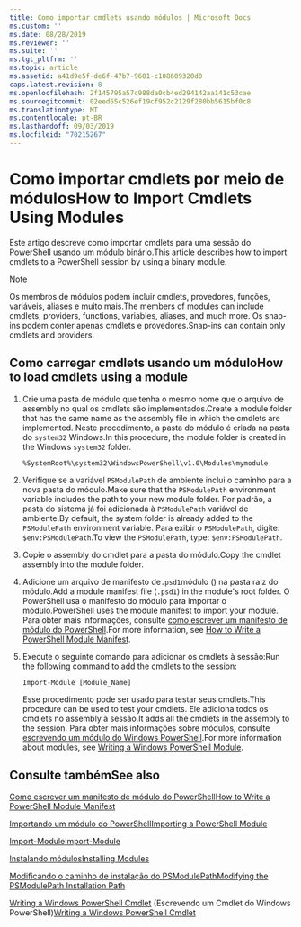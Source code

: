 ```yaml
---
title: Como importar cmdlets usando módulos | Microsoft Docs
ms.custom: ''
ms.date: 08/28/2019
ms.reviewer: ''
ms.suite: ''
ms.tgt_pltfrm: ''
ms.topic: article
ms.assetid: a41d9e5f-de6f-47b7-9601-c108609320d0
caps.latest.revision: 8
ms.openlocfilehash: 2f145795a57c988da0cb4ed294142aa141c53cae
ms.sourcegitcommit: 02eed65c526ef19cf952c2129f280bb5615bf0c8
ms.translationtype: MT
ms.contentlocale: pt-BR
ms.lasthandoff: 09/03/2019
ms.locfileid: "70215267"
---
```

# <a name="how-to-import-cmdlets-using-modules"></a><span data-ttu-id="e58ac-102">Como importar cmdlets por meio de módulos</span><span class="sxs-lookup"><span data-stu-id="e58ac-102">How to Import Cmdlets Using Modules</span></span>

<span data-ttu-id="e58ac-103">Este artigo descreve como importar cmdlets para uma sessão do PowerShell usando um módulo binário.</span><span class="sxs-lookup"><span data-stu-id="e58ac-103">This article describes how to import cmdlets to a PowerShell session by using a binary module.</span></span>

> [!NOTE]
> <span data-ttu-id="e58ac-104">Os membros de módulos podem incluir cmdlets, provedores, funções, variáveis, aliases e muito mais.</span><span class="sxs-lookup"><span data-stu-id="e58ac-104">The members of modules can include cmdlets, providers, functions, variables, aliases, and much more.</span></span> <span data-ttu-id="e58ac-105">Os snap-ins podem conter apenas cmdlets e provedores.</span><span class="sxs-lookup"><span data-stu-id="e58ac-105">Snap-ins can contain only cmdlets and providers.</span></span>

## <a name="how-to-load-cmdlets-using-a-module"></a><span data-ttu-id="e58ac-106">Como carregar cmdlets usando um módulo</span><span class="sxs-lookup"><span data-stu-id="e58ac-106">How to load cmdlets using a module</span></span>

1. <span data-ttu-id="e58ac-107">Crie uma pasta de módulo que tenha o mesmo nome que o arquivo de assembly no qual os cmdlets são implementados.</span><span class="sxs-lookup"><span data-stu-id="e58ac-107">Create a module folder that has the same name as the assembly file in which the cmdlets are implemented.</span></span> <span data-ttu-id="e58ac-108">Neste procedimento, a pasta do módulo é criada na pasta do `system32` Windows.</span><span class="sxs-lookup"><span data-stu-id="e58ac-108">In this procedure, the module folder is created in the Windows `system32` folder.</span></span>

   `%SystemRoot%\system32\WindowsPowerShell\v1.0\Modules\mymodule`

1. <span data-ttu-id="e58ac-109">Verifique se a variável `PSModulePath` de ambiente inclui o caminho para a nova pasta do módulo.</span><span class="sxs-lookup"><span data-stu-id="e58ac-109">Make sure that the `PSModulePath` environment variable includes the path to your new module folder.</span></span> <span data-ttu-id="e58ac-110">Por padrão, a pasta do sistema já foi adicionada à `PSModulePath` variável de ambiente.</span><span class="sxs-lookup"><span data-stu-id="e58ac-110">By default, the system folder is already added to the `PSModulePath` environment variable.</span></span> <span data-ttu-id="e58ac-111">Para exibir o `PSModulePath`, digite: `$env:PSModulePath`.</span><span class="sxs-lookup"><span data-stu-id="e58ac-111">To view the `PSModulePath`, type: `$env:PSModulePath`.</span></span>

1. <span data-ttu-id="e58ac-112">Copie o assembly do cmdlet para a pasta do módulo.</span><span class="sxs-lookup"><span data-stu-id="e58ac-112">Copy the cmdlet assembly into the module folder.</span></span>

1. <span data-ttu-id="e58ac-113">Adicione um arquivo de manifesto de`.psd1`módulo () na pasta raiz do módulo.</span><span class="sxs-lookup"><span data-stu-id="e58ac-113">Add a module manifest file (`.psd1`) in the module's root folder.</span></span> <span data-ttu-id="e58ac-114">O PowerShell usa o manifesto do módulo para importar o módulo.</span><span class="sxs-lookup"><span data-stu-id="e58ac-114">PowerShell uses the module manifest to import your module.</span></span> <span data-ttu-id="e58ac-115">Para obter mais informações, consulte [como escrever um manifesto de módulo do PowerShell](../module/how-to-write-a-powershell-module-manifest.md).</span><span class="sxs-lookup"><span data-stu-id="e58ac-115">For more information, see [How to Write a PowerShell Module Manifest](../module/how-to-write-a-powershell-module-manifest.md).</span></span>

1. <span data-ttu-id="e58ac-116">Execute o seguinte comando para adicionar os cmdlets à sessão:</span><span class="sxs-lookup"><span data-stu-id="e58ac-116">Run the following command to add the cmdlets to the session:</span></span>

   `Import-Module [Module_Name]`

   <span data-ttu-id="e58ac-117">Esse procedimento pode ser usado para testar seus cmdlets.</span><span class="sxs-lookup"><span data-stu-id="e58ac-117">This procedure can be used to test your cmdlets.</span></span> <span data-ttu-id="e58ac-118">Ele adiciona todos os cmdlets no assembly à sessão.</span><span class="sxs-lookup"><span data-stu-id="e58ac-118">It adds all the cmdlets in the assembly to the session.</span></span> <span data-ttu-id="e58ac-119">Para obter mais informações sobre módulos, consulte [escrevendo um módulo do Windows PowerShell](../module/writing-a-windows-powershell-module.md).</span><span class="sxs-lookup"><span data-stu-id="e58ac-119">For more information about modules, see [Writing a Windows PowerShell Module](../module/writing-a-windows-powershell-module.md).</span></span>

## <a name="see-also"></a><span data-ttu-id="e58ac-120">Consulte também</span><span class="sxs-lookup"><span data-stu-id="e58ac-120">See also</span></span>

[<span data-ttu-id="e58ac-121">Como escrever um manifesto de módulo do PowerShell</span><span class="sxs-lookup"><span data-stu-id="e58ac-121">How to Write a PowerShell Module Manifest</span></span>](../module/how-to-write-a-powershell-module-manifest.md)

[<span data-ttu-id="e58ac-122">Importando um módulo do PowerShell</span><span class="sxs-lookup"><span data-stu-id="e58ac-122">Importing a PowerShell Module</span></span>](../module/importing-a-powershell-module.md)

[<span data-ttu-id="e58ac-123">Import-Module</span><span class="sxs-lookup"><span data-stu-id="e58ac-123">Import-Module</span></span>](/powershell/module/Microsoft.PowerShell.Core/Import-Module)

[<span data-ttu-id="e58ac-124">Instalando módulos</span><span class="sxs-lookup"><span data-stu-id="e58ac-124">Installing Modules</span></span>](../module/installing-a-powershell-module.md)

[<span data-ttu-id="e58ac-125">Modificando o caminho de instalação do PSModulePath</span><span class="sxs-lookup"><span data-stu-id="e58ac-125">Modifying the PSModulePath Installation Path</span></span>](../module/modifying-the-psmodulepath-installation-path.md)

<span data-ttu-id="e58ac-126">[Writing a Windows PowerShell Cmdlet](./writing-a-windows-powershell-cmdlet.md) (Escrevendo um Cmdlet do Windows PowerShell)</span><span class="sxs-lookup"><span data-stu-id="e58ac-126">[Writing a Windows PowerShell Cmdlet](./writing-a-windows-powershell-cmdlet.md)</span></span>
